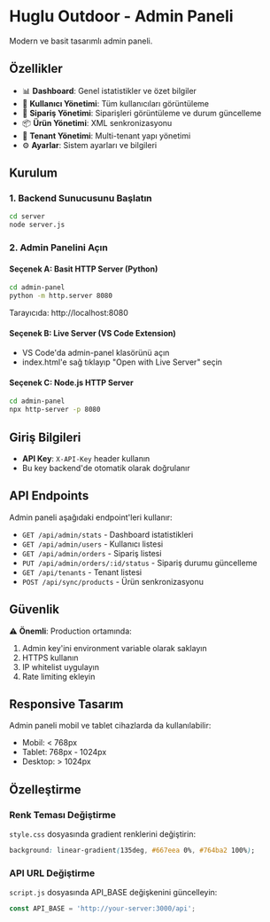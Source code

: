 # Huglu Outdoor - Admin Paneli

Modern ve basit tasarımlı admin paneli.

## Özellikler

- 📊 **Dashboard**: Genel istatistikler ve özet bilgiler
- 👥 **Kullanıcı Yönetimi**: Tüm kullanıcıları görüntüleme
- 🛒 **Sipariş Yönetimi**: Siparişleri görüntüleme ve durum güncelleme
- 📦 **Ürün Yönetimi**: XML senkronizasyonu
- 🏢 **Tenant Yönetimi**: Multi-tenant yapı yönetimi
- ⚙️ **Ayarlar**: Sistem ayarları ve bilgileri

## Kurulum

### 1. Backend Sunucusunu Başlatın
```bash
cd server
node server.js
```

### 2. Admin Panelini Açın

#### Seçenek A: Basit HTTP Server (Python)
```bash
cd admin-panel
python -m http.server 8080
```
Tarayıcıda: http://localhost:8080

#### Seçenek B: Live Server (VS Code Extension)
- VS Code'da admin-panel klasörünü açın
- index.html'e sağ tıklayıp "Open with Live Server" seçin

#### Seçenek C: Node.js HTTP Server
```bash
cd admin-panel
npx http-server -p 8080
```

## Giriş Bilgileri

- **API Key**: `X-API-Key` header kullanın
- Bu key backend'de otomatik olarak doğrulanır

## API Endpoints

Admin paneli aşağıdaki endpoint'leri kullanır:

- `GET /api/admin/stats` - Dashboard istatistikleri
- `GET /api/admin/users` - Kullanıcı listesi
- `GET /api/admin/orders` - Sipariş listesi
- `PUT /api/admin/orders/:id/status` - Sipariş durumu güncelleme
- `GET /api/tenants` - Tenant listesi
- `POST /api/sync/products` - Ürün senkronizasyonu

## Güvenlik

⚠️ **Önemli**: Production ortamında:
1. Admin key'ini environment variable olarak saklayın
2. HTTPS kullanın
3. IP whitelist uygulayın
4. Rate limiting ekleyin

## Responsive Tasarım

Admin paneli mobil ve tablet cihazlarda da kullanılabilir:
- Mobil: < 768px
- Tablet: 768px - 1024px
- Desktop: > 1024px

## Özelleştirme

### Renk Teması Değiştirme
`style.css` dosyasında gradient renklerini değiştirin:
```css
background: linear-gradient(135deg, #667eea 0%, #764ba2 100%);
```

### API URL Değiştirme
`script.js` dosyasında API_BASE değişkenini güncelleyin:
```javascript
const API_BASE = 'http://your-server:3000/api';
```
